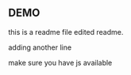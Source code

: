 ## DEMO
this is a readme file
edited readme.

adding another line

make sure you have js available

